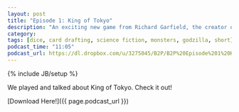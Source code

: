 ```yaml
---
layout: post
title: "Episode 1: King of Tokyo"
description: "An exciting new game from Richard Garfield, the creator of Magic: The Gathering."
category: 
tags: [dice, card drafting, science fiction, monsters, godzilla, short]
podcast_time: "11:05"
podcast_url: https://dl.dropbox.com/u/3275045/B2P/B2P%20Episode%201%20King%20of%20Tokyo.mp3
---
```

{% include JB/setup %}

We played and talked about King of Tokyo. Check it out!

[Download Here!]({{ page.podcast_url }})
